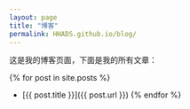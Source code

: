```yaml
---
layout: page
title: "博客"
permalink: HHADS.github.io/blog/
---
```


这是我的博客页面，下面是我的所有文章：

{% for post in site.posts %}
- [{{ post.title }}]({{ post.url }})
{% endfor %}
